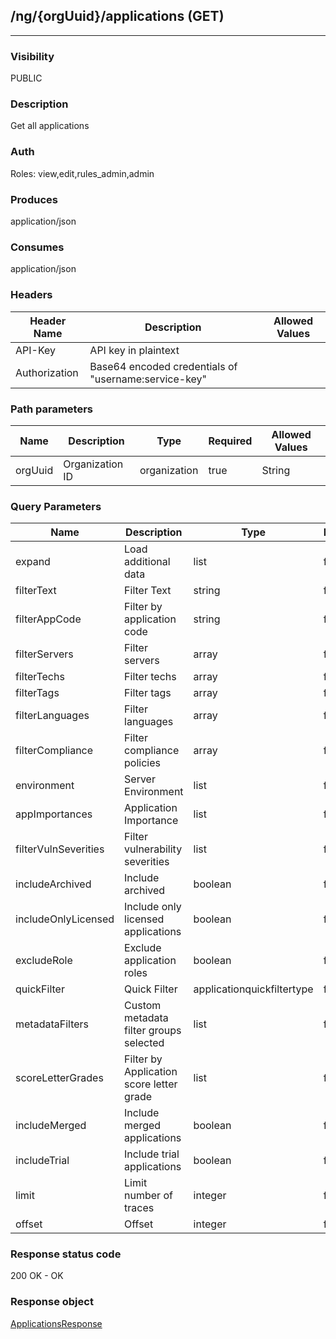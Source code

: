 ## /ng/{orgUuid}/applications (GET)
---
### Visibility
PUBLIC
### Description
Get all applications
### Auth
Roles: view,edit,rules_admin,admin
### Produces
application/json
### Consumes
application/json
### Headers
| Header Name | Description | Allowed Values |
| ----------- | ----------- | ----------- |
| API-Key | API key in plaintext |  |
| Authorization | Base64 encoded credentials of &quot;username:service-key&quot; |  |
### Path parameters
| Name | Description | Type | Required | Allowed Values |
| ----------- | ----------- | ----------- | ----------- | ----------- |
| orgUuid | Organization ID | organization | true | String |
### Query Parameters
| Name | Description | Type | Required | Allowed Values |
| ----------- | ----------- | ----------- | ----------- | ----------- |
| expand | Load additional data | list | false | scores,trace_breakdown,license,modules,technologies,production_protected,compliance_policy,coverage,skip_links |
| filterText | Filter Text | string | false | String |
| filterAppCode | Filter by application code | string | false | String |
| filterServers | Filter servers | array | false | String[] |
| filterTechs | Filter techs | array | false | String[] |
| filterTags | Filter tags | array | false | String[] |
| filterLanguages | Filter languages | array | false | String[] |
| filterCompliance | Filter compliance policies | array | false | String[] |
| environment | Server Environment | list | false | List |
| appImportances | Application Importance | list | false | List |
| filterVulnSeverities | Filter vulnerability severities | list | false | List |
| includeArchived | Include archived | boolean | false | boolean |
| includeOnlyLicensed | Include only licensed applications | boolean | false | boolean |
| excludeRole | Exclude application roles | boolean | false | boolean |
| quickFilter | Quick Filter | applicationquickfiltertype | false | ApplicationQuickFilterType |
| metadataFilters | Custom metadata filter groups selected | list | false | List |
| scoreLetterGrades | Filter by Application score letter grade | list | false | List |
| includeMerged | Include merged applications | boolean | false | boolean |
| includeTrial | Include trial applications | boolean | false | boolean |
| limit | Limit number of traces | integer | false | Integer |
| offset | Offset | integer | false | Integer |
### Response status code
200 OK - OK
### Response object
[ApplicationsResponse](<../../objects/ApplicationsResponse.md>)
